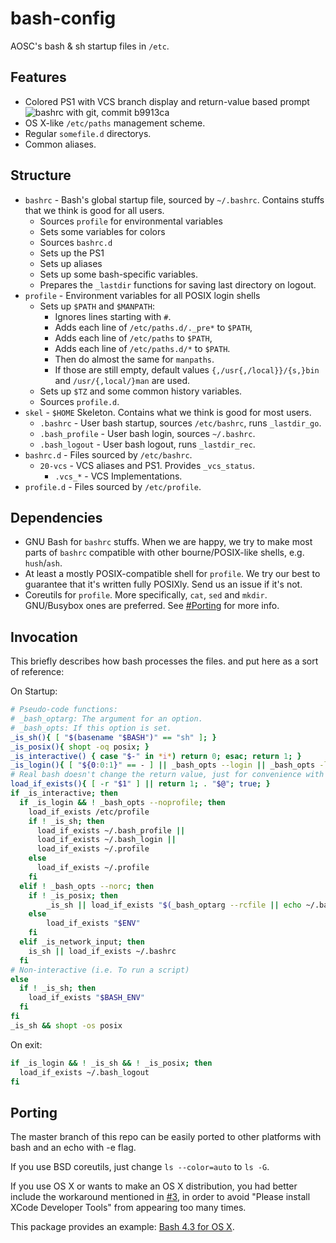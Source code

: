 bash-config
===========

AOSC's bash & sh startup files in `/etc`.

Features
--------

* Colored PS1 with VCS branch display and return-value based prompt
  ![bashrc with git, commit b9913ca](http://ibin.co/1QscpgR0BOyN)
* OS X-like `/etc/paths` management scheme.
* Regular `somefile.d` directorys.
* Common aliases.

Structure
---------

* `bashrc` - Bash's global startup file, sourced by `~/.bashrc`. Contains
  stuffs that we think is good for all users.
  * Sources `profile` for environmental variables
  * Sets some variables for colors
  * Sources `bashrc.d`
  * Sets up the PS1
  * Sets up aliases
  * Sets up some bash-specific variables.
  * Prepares the `_lastdir` functions for saving last directory on logout.
* `profile` - Environment variables for all POSIX login shells
  * Sets up `$PATH` and `$MANPATH`:
    * Ignores lines starting with `#`.
    * Adds each line of `/etc/paths.d/._pre*` to `$PATH`,
	* Adds each line of `/etc/paths` to `$PATH`,
	* Adds each line of `/etc/paths.d/*` to `$PATH`.
	* Then do almost the same for `manpaths`.
    * If those are still empty, default values `{,/usr{,/local}}/{s,}bin` and
	  `/usr/{,local/}man` are used.
  * Sets up `$TZ` and some common history variables.
  * Sources `profile.d`.
* `skel` - `$HOME` Skeleton. Contains what we think is good for most users.
  * `.bashrc` - User bash startup, sources `/etc/bashrc`, runs `_lastdir_go`.
  * `.bash_profile` - User bash login, sources `~/.bashrc`.
  * `.bash_logout` - User bash logout, runs `_lastdir_rec`.
* `bashrc.d` - Files sourced by `/etc/bashrc`.
  * `20-vcs` - VCS aliases and PS1. Provides `_vcs_status`.
    * `.vcs_*` - VCS Implementations.
* `profile.d` - Files sourced by `/etc/profile`.

Dependencies
------------

* GNU Bash for `bashrc` stuffs. When we are happy, we try to make most parts of
  `bashrc` compatible with other bourne/POSIX-like shells, e.g. `hush`/`ash`.
* At least a mostly POSIX-compatible shell for `profile`. We try our best to
  guarantee that it's written fully POSIXly. Send us an issue if it's not.
* Coreutils for `profile`. More specifically, `cat`, `sed` and `mkdir`.
  GNU/Busybox ones are preferred. See [#Porting](#Porting) for more info.

Invocation
----------

This briefly describes how bash processes the files. and put here as a sort of
reference:

On Startup:
```Bash
# Pseudo-code functions:
# _bash_optarg: The argument for an option.
# _bash_opts: If this option is set.
_is_sh(){ [ "$(basename "$BASH")" == "sh" ]; }
_is_posix(){ shopt -oq posix; }
_is_interactive() { case "$-" in *i*) return 0; esac; return 1; }
_is_login(){ [ "${0:0:1}" == - ] || _bash_opts --login || _bash_opts -l; }
# Real bash doesn't change the return value, just for convenience with ||
load_if_exists(){ [ -r "$1" ] || return 1; . "$@"; true; }
if _is_interactive; then
  if _is_login && ! _bash_opts --noprofile; then
    load_if_exists /etc/profile
    if ! _is_sh; then
      load_if_exists ~/.bash_profile ||
      load_if_exists ~/.bash_login ||
      load_if_exists ~/.profile
    else
      load_if_exists ~/.profile
    fi
  elif ! _bash_opts --norc; then
	if ! _is_posix; then
		_is_sh || load_if_exists "$(_bash_optarg --rcfile || echo ~/.bashrc)"
	else
		load_if_exists "$ENV"
	fi
  elif _is_network_input; then
    is_sh || load_if_exists ~/.bashrc
  fi
# Non-interactive (i.e. To run a script) 
else
  if ! _is_sh; then
    load_if_exists "$BASH_ENV"
  fi
fi
_is_sh && shopt -os posix
```

On exit:
```Bash
if _is_login && ! _is_sh && ! _is_posix; then
  load_if_exists ~/.bash_logout
fi
```

Porting
-------


The master branch of this repo can be easily ported to other platforms
with bash and an echo with -e flag.

If you use BSD coreutils, just change `ls --color=auto` to `ls -G`.

If you use OS X or wants to make an OS X distribution, you had better include
the workaround mentioned in
[#3](https://github.com/AOSC-Dev/BASH_PS1_MISC/issues/3),
in order to avoid "Please install XCode Developer Tools"
from appearing too many times.

This package provides an example:
[Bash 4.3 for OS X](http://pan.baidu.com/s/1c0xlkFu).
